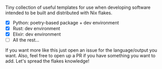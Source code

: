 Tiny collection of useful templates for use when developing software intended to be built and distributed with Nix flakes.

- [x] Python: poetry-based package + dev environment
- [x] Rust: dev environment
- [x] Elixir: dev environment
- [ ] All the rest...

If you want more like this just open an issue for the language/output you want.
Also, feel free to open up a PR if you have something you want to add. Let's spread the flakes knowledge!
